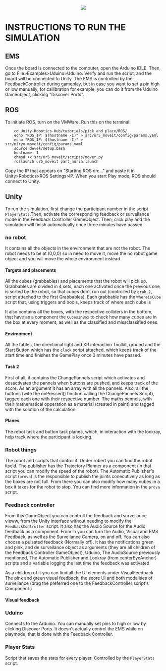 <p align="center"><img src="images/warehouse.gif"/></p>

# INSTRUCTIONS TO RUN THE SIMULATION
## EMS
Once the board is connected to the computer, open the Arduino IDLE. Then, go to FIle>Examples>Uduino>Uduino. Verify and run the script, and the board will be connected to Unity. The EMS is controlled by the FeedbackController during gameplay, but in case you want to set a pin high or low manually, for callibration for example, you can do it from the Uduino Gameobject, clicking "Discover Ports".


## ROS 
To initiate ROS, turn on the VMWare. Run this on the terminal:
```
    cd Unity-Robotics-Hub/tutorials/pick_and_place/ROS/
    echo "ROS_IP: $(hostname -I)" > src/ur5_moveit/config/params.yaml
    echo "ROS_IP: $(hostname -I)" > src/niryo_moveit/config/params.yaml
    source devel/setup.bash
    hostname -I
    chmod +x src/ur5_moveit/scripts/mover.py
    roslaunch ur5_moveit part_nuria.launch
```
Copy the IP that appears on "Starting ROS on:..." and paste it in Unity>Robotics>ROS Settings>IP. When you start Play mode, ROS should connect to Unity.

## Unity
To run the simulation, first change the participant number in the script `PlayerStats`.Then, activate the corresponding feedback or surveilance mode in the Feedback Controller GameObject. Then, click play and the simulation will finish automatically once three minutes have passed. 

### no robot
It contains all the objects in the environment that are not the robot. The robot needs to be at (0,0,0) so in need to move it, move the no robot game object and you will move the whole environment instead
#### Targets and placements
All the cubes (grabbables) and placements that the robot will pick up. Grabbables are divided in 4 sets, each one activated once the previous one is sorted by the robot, so that cubes don't run out (controlled by `grab_2`, script attached to the first Grabbables). Each grabbable has the `WhereisCube` script that, using triggers and bools, keeps track of where each cube is 

It also contains all the boxes, with the respective colliders in the bottom, that have as a component the `CubesInBox` to check how many cubes are in the box at every moment, as well as the classified and missclassified ones.
#### Environment
All the tables, the directional light and XR interaction Toolkit, ground and the Start Button which has the `clock` script attached, which keeps track of the start time and finishes the GamePlay once 3 minutes have passed.

#### Task 2
First of all, it contains the ChangePannels script which activates and desactivates the pannels when buttons are pushed, and keeps track of the score. As an argument it has an array with all the pannels. 
Also, all the buttons (with the onPressed() finction calling the ChangePannels Script), tagged each one with their respective number.  The maths pannels, with their mathematical opperation as a material (created in paint) and tagged with the solution of the calculation.

#### Planes
The robot task and button task planes, which, in interaction with the lookray, help track where the participant is looking.


### Robot things
The robot and scripts that control it.
Under robert you can find the robot itseld. The publisher has the Trajectory Planner as a component (in that script you can modify the speed of the robot). The Automatic Publisher's script (`prova`) is the responsible to publish the joints conecutively as long as the boxes are not full. From there you can also modify how many cubes in a box it takes for the robot to stop. You can find more information in the `prova` script.




### Feedback controller
From this GameObject you can controll the feedback and surveilance vieww, from the Unity interface without needing to modify the `FeedbackController` script. It also has the Audio Source for the Audio feedback as a component.
From in you can turn the Audio, Visual and EMS Feedback, as well as the Surveilance Camera, on and off. You can also choose a pulsated feedback (Normally off). It has the notifications green and pink, and de surveilance object as arguments (they are all children of the Feedback Controller GameObject), Uduino, The AudioSource previously mentioned, The Automatic Publisher and Lookray (from centerEyeAnchor) scripts and a variable logging the last time the feedback was activated.

As a children of it you can find all the UI elements under VisualFeedback. The pink and green visual feedback, the score UI and both modalities of surveilance (drag the preferred one to the FeedbackController script's
Component.)

#### Visual feedback 

### Uduino
Connects to the Arduino. You can manually set pins to high or low by clicking Discover Ports. It doesn't actually control the EMS while on playmode, that is done with the Feedback Controller.


### Player Stats
Script that saves the stats for every player. Controlled by the `PlayerStats` script. 
